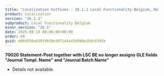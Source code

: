 ```yaml
---
title: "Localization hotfixes - 26.1.1 Local Functionality Belgium, Release date August 19, 2025 - Hotfixes"
product: Localization
version: "26.1.1"
subproduct: Local Functionality Belgium
minor_version: "26.1"
date: 2025-08-19 00:00:00+00:00
order: 89
guid: e66d556e039fd030e3971d4a410980e10dc0395e
---
```


<strong>70020 Statement-Post together with LSC BE no longer assigns GLE fields "Journal Templ. Name" and "Journal Batch Name"</strong>
<ul><li>Details not available.</li></ul>
